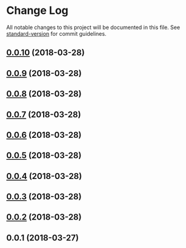 # Change Log

All notable changes to this project will be documented in this file. See [standard-version](https://github.com/conventional-changelog/standard-version) for commit guidelines.

<a name="0.0.10"></a>
## [0.0.10](https://github.com/jeremybyu/asyncastar/compare/v0.0.9...v0.0.10) (2018-03-28)



<a name="0.0.9"></a>
## [0.0.9](https://github.com/jeremybyu/asyncastar/compare/v0.0.8...v0.0.9) (2018-03-28)



<a name="0.0.8"></a>
## [0.0.8](https://github.com/jeremybyu/asyncastar/compare/v0.0.7...v0.0.8) (2018-03-28)



<a name="0.0.7"></a>
## [0.0.7](https://github.com/jeremybyu/asyncastar/compare/v0.0.6...v0.0.7) (2018-03-28)



<a name="0.0.6"></a>
## [0.0.6](https://github.com/jeremybyu/asyncastar/compare/v0.0.5...v0.0.6) (2018-03-28)



<a name="0.0.5"></a>
## [0.0.5](https://github.com/jeremybyu/asyncastar/compare/v0.0.4...v0.0.5) (2018-03-28)



<a name="0.0.4"></a>
## [0.0.4](https://github.com/jeremybyu/asyncastar/compare/v0.0.3...v0.0.4) (2018-03-28)



<a name="0.0.3"></a>
## [0.0.3](https://github.com/jeremybyu/asyncastar/compare/v0.0.2...v0.0.3) (2018-03-28)



<a name="0.0.2"></a>
## [0.0.2](https://github.com/jeremybyu/asyncastar/compare/v0.0.1...v0.0.2) (2018-03-28)



<a name="0.0.1"></a>
## 0.0.1 (2018-03-27)
